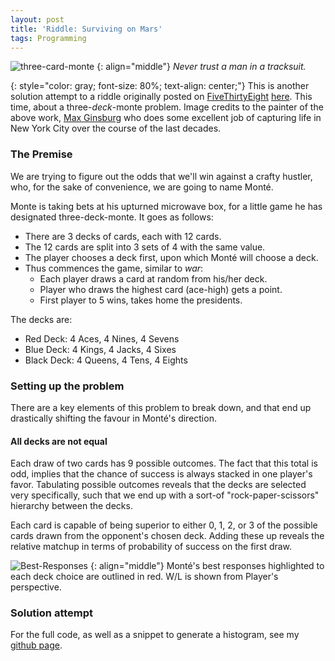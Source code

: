 ```yaml
---
layout: post
title: 'Riddle: Surviving on Mars'
tags: Programming
---
```



![three-card-monte](https://i.imgur.com/37bNTq2.jpg)
{: align="middle"}
*Never trust a man in a tracksuit.*

{: style="color: gray; font-size: 80%; text-align: center;"}
This is another solution attempt to a riddle originally posted on [FiveThirtyEight](https://FiveThirtyEight.com) [here](https://fivethirtyeight.com/features/can-you-escape-a-maze-without-walls/). This time, about a three-*deck*-monte problem. Image credits to the painter of the above work, [Max Ginsburg](http://www.maxginsburg.com/) who does some excellent job of capturing life in New York City over the course of the last decades.

### The Premise

We are trying to figure out the odds that we'll win against a crafty hustler, who, for the sake of convenience, we are going to name Monté.

Monte is taking bets at his upturned microwave box, for a little game he has designated three-deck-monte. It goes as follows:

- There are 3 decks of cards, each with 12 cards.
- The 12 cards are split into 3 sets of 4 with the same value.
- The player chooses a deck first, upon which Monté will choose a deck.
- Thus commences the game, similar to *war*:
  - Each player draws a card at random from his/her deck.
  - Player who draws the highest card (ace-high) gets a point.
  - First player to 5 wins, takes home the presidents.


The decks are:

- Red Deck: 4 Aces, 4 Nines, 4 Sevens
- Blue Deck: 4 Kings, 4 Jacks, 4 Sixes
- Black Deck: 4 Queens, 4 Tens, 4 Eights


### Setting up the problem

There are a key elements of this problem to break down, and that end up drastically shifting the favour in Monté's direction.

#### All decks are not equal

Each draw of two cards has 9 possible outcomes. The fact that this total is odd, implies that the chance of success is always stacked in one player's favor.
Tabulating possible outcomes reveals that the decks are selected very specifically, such that we end up with a sort-of  "rock-paper-scissors" hierarchy between the decks.

Each card is capable of being superior to either 0, 1, 2, or 3 of the possible cards drawn from the opponent's chosen deck. Adding these up reveals the relative matchup in terms of probability of success on the first draw.

![Best-Responses](https://i.imgur.com/wrCC2B6.png)
{: align="middle"}
Monté's best responses highlighted to each deck choice are outlined in red. W/L is shown from Player's perspective.




### Solution attempt







For the full code, as well as a snippet to generate a histogram, see my [github page](https://github.com/denzilly/riddles).
